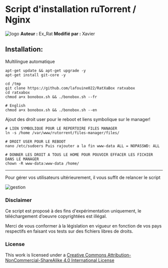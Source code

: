 # Script d'installation ruTorrent / Nginx

![logo](https://raw.github.com/xavier84/RatXaBox/master/files/ratxabox.png)
**Auteur :** Ex_Rat
**Modifié par :** Xavier



## Installation:
Multilingue automatique
```
apt-get update && apt-get upgrade -y
apt-get install git-core -y

cd /tmp
git clone https://github.com/lafouine022/RatXaBox ratxabox
cd ratxabox
chmod a+x bonobox.sh && ./bonobox.sh --fr

# English
chmod a+x bonobox.sh && ./bonobox.sh --en
```

Ajout des droit user pour le reboot et liens symbolique sur le manager!
```
# LIEN SYMBOLIQUE POUR LE REPERTOIRE FILES MANAGER
ln -s /home /var/www/rutorrent/files-manager/files/

# DROIT USER POUR LE REBOOT
nano /etc/sudoers Puis rajouter a la fin www-data ALL = NOPASSWD: ALL

# DONNER LES DROIT A TOUS LE HOME POUR POUVOIR EFFACER LES FICHIER DANS LE MANAGER 
chown -R www-data:www-data /home/
```
----------------------------------------------------------
Pour gérer vos utilisateurs ultérieurement, il vous suffit de relancer le script

![gestion](https://raw.github.com/xavier84/RatXaBox/master/files/gestion.png)

### Disclaimer
Ce script est proposé à des fins d'expérimentation uniquement, le téléchargement d’oeuvre copyrightées est illégal.

Merci de vous conformer à la législation en vigueur en fonction de vos pays respectifs en faisant vos tests sur des fichiers libres de droits.

### License
This work is licensed under a [Creative Commons Attribution-NonCommercial-ShareAlike 4.0 International License](http://creativecommons.org/licenses/by-nc-sa/4.0/)


